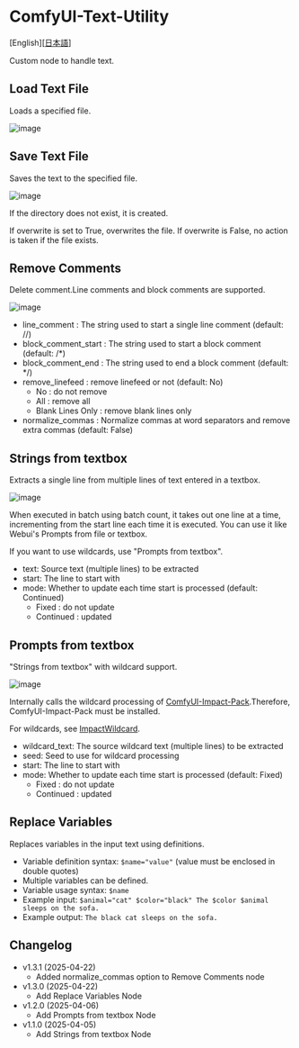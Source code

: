# ComfyUI-Text-Utility

[English][<a href="README_ja.md">日本語</a>]

Custom node to handle text.

## Load Text File

Loads a specified file.

![image](https://github.com/user-attachments/assets/4add098e-c33f-4657-9d15-e7f0955138d9)

## Save Text File

Saves the text to the specified file.

![image](https://github.com/user-attachments/assets/c0a838ef-8b87-4ecb-a0f9-be2a8dcbc99b)

If the directory does not exist, it is created.

If overwrite is set to True, overwrites the file.
If overwrite is False, no action is taken if the file exists.

## Remove Comments

Delete comment.Line comments and block comments are supported.

![image](https://github.com/user-attachments/assets/c93ce4e9-3c29-48d7-985c-b4517952b0d4)

- line_comment : The string used to start a single line comment (default: //)
- block_comment_start : The string used to start a block comment (default: /*)
- block_comment_end : The string used to end a block comment (default: */)
- remove_linefeed : remove linefeed or not (default: No)
  - No : do not remove
  - All : remove all
  - Blank Lines Only : remove blank lines only
- normalize_commas : Normalize commas at word separators and remove extra commas (default: False)

## Strings from textbox

Extracts a single line from multiple lines of text entered in a textbox.

![image](https://github.com/user-attachments/assets/a576e017-73aa-4eae-a9c7-af888b90b35c)

When executed in batch using batch count, it takes out one line at a time, incrementing from the start line each time it is executed.
You can use it like Webui's Prompts from file or textbox.

If you want to use wildcards, use "Prompts from textbox".

- text: Source text (multiple lines) to be extracted
- start: The line to start with
- mode: Whether to update each time start is processed (default: Continued)
  - Fixed : do not update
  - Continued : updated

## Prompts from textbox

"Strings from textbox" with wildcard support.

![image](https://github.com/user-attachments/assets/8b34b576-c27e-4c68-9ec7-81caa52ae611)

Internally calls the wildcard processing of [ComfyUI-Impact-Pack](https://github.com/ltdrdata/ComfyUI-Impact-Pack).Therefore, ComfyUI-Impact-Pack must be installed.

For wildcards, see [ImpactWildcard](https://github.com/ltdrdata/ComfyUI-extension-tutorials/blob/Main/ComfyUI-Impact-Pack/tutorial/ImpactWildcard.md).

- wildcard_text: The source wildcard text (multiple lines) to be extracted
- seed: Seed to use for wildcard processing
- start: The line to start with
- mode: Whether to update each time start is processed (default: Fixed)
  - Fixed : do not update
  - Continued : updated

## Replace Variables

Replaces variables in the input text using definitions.

- Variable definition syntax: `$name="value"` (value must be enclosed in double quotes)
- Multiple variables can be defined.
- Variable usage syntax: `$name`
- Example input: `$animal="cat" $color="black" The $color $animal sleeps on the sofa.`
- Example output: `The black cat sleeps on the sofa.`

## Changelog

- v1.3.1 (2025-04-22)
  - Added normalize_commas option to Remove Comments node
- v1.3.0 (2025-04-22)
  - Add Replace Variables Node
- v1.2.0 (2025-04-06)
  - Add Prompts from textbox Node
- v1.1.0 (2025-04-05)
  - Add Strings from textbox Node